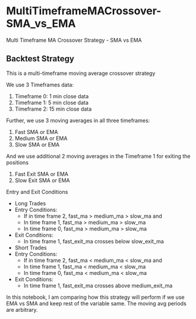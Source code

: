 # MultiTimeframeMACrossover-SMA_vs_EMA
Multi Timeframe MA Crossover Strategy - SMA vs EMA

## Backtest Strategy

This is a multi-timeframe moving average crossover strategy

We use 3 Timeframes data:
1. Timeframe 0: 1 min close data
2. Timeframe 1: 5 min close data
3. Timeframe 2: 15 min close data

Further, we use 3 moving averages in all three timeframes:
1. Fast SMA or EMA
2. Medium SMA or EMA
3. Slow SMA or EMA

And we use additional 2 moving averages in the Timeframe 1 for exiting the positions 
1. Fast Exit SMA or EMA
2. Slow Exit SMA or EMA

Entry and Exit Conditions
*   Long Trades
  *   Entry Conditions:
      *   If in time frame 2, fast_ma > medium_ma > slow_ma and 
      *   In time frame 1, fast_ma > medium_ma > slow_ma
      *   In time frame 0, fast_ma > medium_ma > slow_ma
  *   Exit Conditions:
      *   In time frame 1, fast_exit_ma crosses below slow_exit_ma 
*   Short Trades
  *   Entry Conditions:
      *   If in time frame 2, fast_ma < medium_ma < slow_ma and 
      *   In time frame 1, fast_ma < medium_ma < slow_ma
      *   In time frame 0, fast_ma < medium_ma < slow_ma
  *   Exit Conditions:
      *   In time frame 1, fast_exit_ma crosses above medium_exit_ma 

In this notebook, I am comparing how this strategy will perform if we use EMA vs SMA and keep rest of the variable same. The moving avg periods are arbitrary. 
